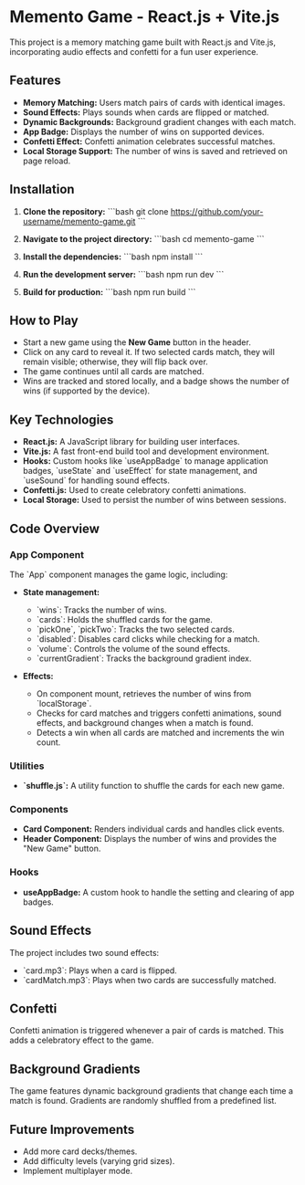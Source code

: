 # Memento Game - React.js + Vite.js

This project is a memory matching game built with React.js and Vite.js, incorporating audio effects and confetti for a fun user experience.

## Features

- **Memory Matching:** Users match pairs of cards with identical images.
- **Sound Effects:** Plays sounds when cards are flipped or matched.
- **Dynamic Backgrounds:** Background gradient changes with each match.
- **App Badge:** Displays the number of wins on supported devices.
- **Confetti Effect:** Confetti animation celebrates successful matches.
- **Local Storage Support:** The number of wins is saved and retrieved on page reload.

## Installation

1. **Clone the repository:**
   \`\`\`bash
   git clone https://github.com/your-username/memento-game.git
   \`\`\`

2. **Navigate to the project directory:**
   \`\`\`bash
   cd memento-game
   \`\`\`

3. **Install the dependencies:**
   \`\`\`bash
   npm install
   \`\`\`

4. **Run the development server:**
   \`\`\`bash
   npm run dev
   \`\`\`

5. **Build for production:**
   \`\`\`bash
   npm run build
   \`\`\`

## How to Play

- Start a new game using the **New Game** button in the header.
- Click on any card to reveal it. If two selected cards match, they will remain visible; otherwise, they will flip back over.
- The game continues until all cards are matched.
- Wins are tracked and stored locally, and a badge shows the number of wins (if supported by the device).

## Key Technologies

- **React.js:** A JavaScript library for building user interfaces.
- **Vite.js:** A fast front-end build tool and development environment.
- **Hooks:** Custom hooks like \`useAppBadge\` to manage application badges, \`useState\` and \`useEffect\` for state management, and \`useSound\` for handling sound effects.
- **Confetti.js:** Used to create celebratory confetti animations.
- **Local Storage:** Used to persist the number of wins between sessions.

## Code Overview

### App Component
The \`App\` component manages the game logic, including:

- **State management:**
  - \`wins\`: Tracks the number of wins.
  - \`cards\`: Holds the shuffled cards for the game.
  - \`pickOne\`, \`pickTwo\`: Tracks the two selected cards.
  - \`disabled\`: Disables card clicks while checking for a match.
  - \`volume\`: Controls the volume of the sound effects.
  - \`currentGradient\`: Tracks the background gradient index.
  
- **Effects:**
  - On component mount, retrieves the number of wins from \`localStorage\`.
  - Checks for card matches and triggers confetti animations, sound effects, and background changes when a match is found.
  - Detects a win when all cards are matched and increments the win count.
  
### Utilities

- **\`shuffle.js\`:** A utility function to shuffle the cards for each new game.

### Components

- **Card Component:** Renders individual cards and handles click events.
- **Header Component:** Displays the number of wins and provides the "New Game" button.

### Hooks

- **useAppBadge:** A custom hook to handle the setting and clearing of app badges.

## Sound Effects

The project includes two sound effects:
- \`card.mp3\`: Plays when a card is flipped.
- \`cardMatch.mp3\`: Plays when two cards are successfully matched.

## Confetti

Confetti animation is triggered whenever a pair of cards is matched. This adds a celebratory effect to the game.

## Background Gradients

The game features dynamic background gradients that change each time a match is found. Gradients are randomly shuffled from a predefined list.

## Future Improvements

- Add more card decks/themes.
- Add difficulty levels (varying grid sizes).
- Implement multiplayer mode.
